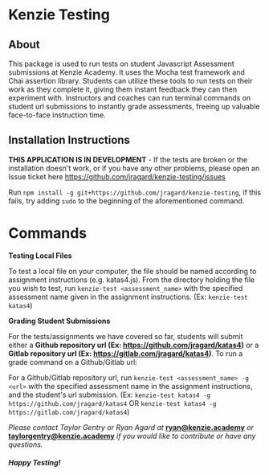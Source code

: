 # Kenzie Testing

## About

This package is used to run tests on student Javascript Assessment submissions at Kenzie Academy.  It uses the Mocha test framework and Chai assertion library.  Students can utilize these tools to run tests on their work as they complete it, giving them instant feedback they can then experiment with.  Instructors and coaches can run terminal commands on student url submissions to instantly grade assessments, freeing up valuable face-to-face instruction time. 


## Installation Instructions

**THIS APPLICATION IS IN DEVELOPMENT**  - If the tests are broken or the installation doesn't work, or if you have any other problems, please open an Issue ticket here https://github.com/jragard/kenzie-testing/issues

Run `npm install -g git+https://github.com/jragard/kenzie-testing`, if this fails, try adding `sudo` to the beginning of the aforementioned command.


# Commands

**Testing Local Files**

To test a local file on your computer, the file should be named according to assignment instructions (e.g. katas4.js).  From the directory holding the file you wish to test, run `kenzie-test <assessment_name>` with the specified assessment name given in the assignment instructions. (Ex: `kenzie-test katas4`)

**Grading Student Submissions**

For the tests/assignments we have covered so far, students will submit either a **Github repository url (Ex: https://github.com/jragard/katas4)** or a **Gitlab repository url (Ex: https://gitlab.com/jragard/katas4)**.  To run a grade command on a Github/Gitlab url:

For a Github/Gitlab repository url, run `kenzie-test <assessment_name> -g <url>` with the specified assessment name in the assignment instructions, and the student's url submission. (Ex: `kenzie-test katas4 -g https://github.com/jragard/katas4`  OR  `kenzie-test katas4 -g https://gitlab.com/jragard/katas4`)

*Please contact Taylor Gentry or Ryan Agard at* **ryan@kenzie.academy** *or* **taylorgentry@kenzie.academy** *if you would like to contribute or have any questions.*

#### *Happy Testing!*